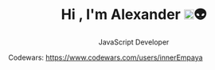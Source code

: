 <h1 align="center">Hi , I'm Alexander  <img src="https://media.giphy.com/media/hvRJCLFzcasrR4ia7z/giphy.gif" width="20">👽</h1>
<p align="center">JavaScript Developer</p>

<!--
**alextsyg/alextsyg** is a ✨ _special_ ✨ repository because its `README.md` (this file) appears on your GitHub profile.

Here are some ideas to get you started:

- 🔭 I’m currently working on ...
- 🌱 I’m currently learning ...
- 👯 I’m looking to collaborate on ...
- 🤔 I’m looking for help with ...
- 💬 Ask me about ...
- 📫 How to reach me: ...
- 😄 Pronouns: ...
- ⚡ Fun fact: ...
-->

Codewars: https://www.codewars.com/users/innerEmpaya
